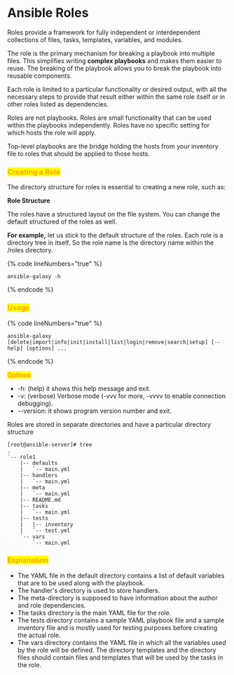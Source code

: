 # Ansible Roles

Roles provide a framework for fully independent or interdependent collections of files, tasks, templates, variables, and modules.

The role is the primary mechanism for breaking a playbook into multiple files. This simplifies writing **complex playbooks** and makes them easier to reuse. The breaking of the playbook allows you to break the playbook into reusable components.

Each role is limited to a particular functionality or desired output, with all the necessary steps to provide that result either within the same role itself or in other roles listed as dependencies.

Roles are not playbooks. Roles are small functionality that can be used within the playbooks independently. Roles have no specific setting for which hosts the role will apply.

Top-level playbooks are the bridge holding the hosts from your inventory file to roles that should be applied to those hosts.

### &#x20;<mark style="color:orange;">**Creating a Role**</mark>

The directory structure for roles is essential to creating a new role, such as:

**Role Structure**

The roles have a structured layout on the file system. You can change the default structured of the roles as well.

**For example,** let us stick to the default structure of the roles. Each role is a directory tree in itself. So the role name is the directory name within the /roles directory.

{% code lineNumbers="true" %}
```
ansible-galaxy -h   
```
{% endcode %}

### <mark style="color:orange;">Usage</mark>

{% code lineNumbers="true" %}
```
ansible-galaxy [delete|import|info|init|install|list|login|remove|search|setup] [--help] [options] ...   
```
{% endcode %}

<mark style="color:orange;">**Options**</mark>

* \-h: (help) it shows this help message and exit.
* \-v: (verbose) Verbose mode (-vvv for more, -vvvv to enable connection debugging).
* \--version: it shows program version number and exit.

Roles are stored in separate directories and have a particular directory structure

```
[root@ansible-server]# tree  
.  
`-- role1  
    |-- defaults  
    |   `-- main.yml  
    |-- handlers  
    |   `-- main.yml  
    |-- meta  
    |   `-- main.yml  
    |-- README.md  
    |-- tasks  
    |   `-- main.yml  
    |-- tests  
    |   |-- inventory  
    |   `-- test.yml  
    `-- vars  
        `-- main.yml  
```

### <mark style="color:orange;">Explanation</mark>

* The YAML file in the default directory contains a list of default variables that are to be used along with the playbook.
* The handler's directory is used to store handlers.
* The meta-directory is supposed to have information about the author and role dependencies.
* The tasks directory is the main YAML file for the role.
* The tests directory contains a sample YAML playbook file and a sample inventory file and is mostly used for testing purposes before creating the actual role.
* The vars directory contains the YAML file in which all the variables used by the role will be defined. The directory templates and the directory files should contain files and templates that will be used by the tasks in the role.

### &#x20;



